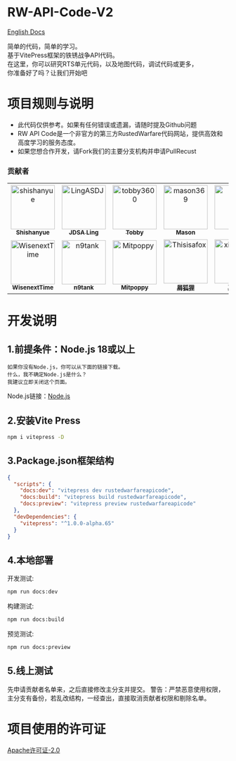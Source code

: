 # RW-API-Code-V2

[English Docs](README_en.md)

简单的代码，简单的学习。  
基于VitePress框架的铁锈战争API代码。  
在这里，你可以研究RTS单元代码，以及地图代码，调试代码或更多，  
你准备好了吗？让我们开始吧

# 项目规则与说明
* 此代码仅供参考。如果有任何错误或遗漏，请随时提及Github问题
* RW API Code是一个非官方的第三方RustedWarfare代码网站，提供高效和高度学习的服务态度。
* 如果您想合作开发，请Fork我们的主要分支机构并申请PullRecust

### 贡献者

<!-- readme: collaborators,contributors -start -->
<table>
	<tbody>
		<tr>
            <td align="center">
                <a href="https://github.com/shishanyue">
                    <img src="https://avatars.githubusercontent.com/u/62888460?v=4" width="100;" alt="shishanyue"/>
                    <br />
                    <sub><b>Shishanyue</b></sub>
                </a>
            </td>
            <td align="center">
                <a href="https://github.com/LingASDJ">
                    <img src="https://avatars.githubusercontent.com/u/70191651?v=4" width="100;" alt="LingASDJ"/>
                    <br />
                    <sub><b>JDSA Ling</b></sub>
                </a>
            </td>
            <td align="center">
                <a href="https://github.com/tobby3600">
                    <img src="https://avatars.githubusercontent.com/u/79432329?v=4" width="100;" alt="tobby3600"/>
                    <br />
                    <sub><b>Tobby</b></sub>
                </a>
            </td>
            <td align="center">
                <a href="https://github.com/mason369">
                    <img src="https://avatars.githubusercontent.com/u/93964390?v=4" width="100;" alt="mason369"/>
                    <br />
                    <sub><b>Mason</b></sub>
                </a>
            </td>
            <td align="center">
                <a href="https://github.com/liusxs">
                    <img src="https://avatars.githubusercontent.com/u/101164913?v=4" width="100;" alt="liusxs"/>
                    <br />
                    <sub><b>Liuliu</b></sub>
                </a>
            </td>
            <td align="center">
                <a href="https://github.com/allureluoli">
                    <img src="https://avatars.githubusercontent.com/u/106828088?v=4" width="100;" alt="allureluoli"/>
                    <br />
                    <sub><b>二月</b></sub>
                </a>
            </td>
		</tr>
		<tr>
            <td align="center">
                <a href="https://github.com/WisenextTime">
                    <img src="https://avatars.githubusercontent.com/u/141509640?v=4" width="100;" alt="WisenextTime"/>
                    <br />
                    <sub><b>WisenextTime</b></sub>
                </a>
            </td>
            <td align="center">
                <a href="https://github.com/n9tank">
                    <img src="https://avatars.githubusercontent.com/u/118785835?v=4" width="100;" alt="n9tank"/>
                    <br />
                    <sub><b>n9tank</b></sub>
                </a>
            </td>
            <td align="center">
                <a href="https://github.com/Mitpoppy">
                    <img src="https://avatars.githubusercontent.com/u/89001400?v=4" width="100;" alt="Mitpoppy"/>
                    <br />
                    <sub><b>Mitpoppy</b></sub>
                </a>
            </td>
            <td align="center">
                <a href="https://github.com/Thisisafox">
                    <img src="https://avatars.githubusercontent.com/u/141534430?v=4" width="100;" alt="Thisisafox"/>
                    <br />
                    <sub><b>屑狐狸</b></sub>
                </a>
            </td>
            <td align="center">
                <a href="https://github.com/xingwangzhe">
                    <img src="https://avatars.githubusercontent.com/u/162127610?v=4" width="100;" alt="xingwangzhe"/>
                    <br />
                    <sub><b>王兴家</b></sub>
                </a>
            </td>
		</tr>
	<tbody>
</table>
<!-- readme: collaborators,contributors -end -->

# 开发说明
## 1.前提条件：Node.js 18或以上
```文本
如果你没有Node.js，你可以从下面的链接下载。
什么，我不确定Node.js是什么？  
我建议立即关闭这个页面。
```
Node.js链接：[Node.js](https://nodejs.org/zh-cn)
## 2.安装Vite Press
```bash
npm i vitepress -D
```
## 3.Package.json框架结构
```json
{
  "scripts": {
    "docs:dev": "vitepress dev rustedwarfareapicode",    
    "docs:build": "vitepress build rustedwarfareapicode",
    "docs:preview": "vitepress preview rustedwarfareapicode"
  },
  "devDependencies": {
    "vitepress": "^1.0.0-alpha.65"
  }
}
```
## 4.本地部署
开发测试:
```bash
npm run docs:dev
```

构建测试:
```bash
npm run docs:build
```

预览测试:
```bash
npm run docs:preview
```

## 5.线上测试
先申请贡献者名单来，之后直接修改主分支并提交。
警告：严禁恶意使用权限，主分支有备份，若乱改结构，一经查出，直接取消贡献者权限和剔除名单。

# 项目使用的许可证
[Apache许可证-2.0](https://github.com/LingASDJ/RW-API-Code/blob/main/LICENSE)
